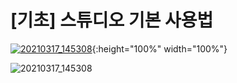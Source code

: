 # \[기초\] 스튜디오 기본 사용법

[![20210317\_145308](https://user-images.githubusercontent.com/70637945/111422998-f72d7c80-8732-11eb-80c1-c2e39d782788.jpg)](https://discord.gg/BxXM4JA){:height="100%" width="100%"}

![20210317\_145308](https://user-images.githubusercontent.com/70637945/111422998-f72d7c80-8732-11eb-80c1-c2e39d782788.jpg)


